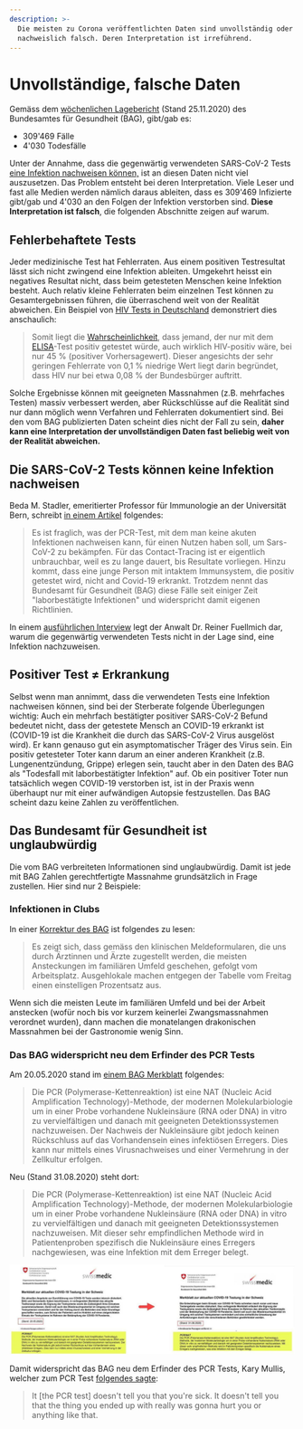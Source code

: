 ```yaml
---
description: >-
  Die meisten zu Corona veröffentlichten Daten sind unvollständig oder sogar
  nachweislich falsch. Deren Interpretation ist irreführend.
---
```


# Unvollständige, falsche Daten

Gemäss dem [wöchenlichen Lagebericht](https://www.bag.admin.ch/dam/bag/de/dokumente/mt/k-und-i/aktuelle-ausbrueche-pandemien/2019-nCoV/covid-19-woechentlicher-lagebericht.pdf.download.pdf/BAG_COVID-19_Woechentliche_Lage.pdf) \(Stand 25.11.2020\) des Bundesamtes für Gesundheit \(BAG\), gibt/gab es:

* 309'469 Fälle
* 4'030 Todesfälle

Unter der Annahme, dass die gegenwärtig verwendeten SARS-CoV-2 Tests [eine Infektion nachweisen können,](unvollstaendige-daten.md#die-sars-cov-2-tests-koennen-keine-infektion-nachweisen) ist an diesen Daten nicht viel auszusetzen. Das Problem entsteht bei deren Interpretation. Viele Leser und fast alle Medien werden nämlich daraus ableiten, dass es 309'469 Infizierte gibt/gab und 4'030 an den Folgen der Infektion verstorben sind. **Diese Interpretation ist falsch**, die folgenden Abschnitte zeigen auf warum.

## Fehlerbehaftete Tests

Jeder medizinische Test hat Fehlerraten. Aus einem positiven Testresultat lässt sich nicht zwingend eine Infektion ableiten. Umgekehrt heisst ein negatives Resultat nicht, dass beim getesteten Menschen keine Infektion besteht. Auch relativ kleine Fehlerraten beim einzelnen Test können zu Gesamtergebnissen führen, die überraschend weit von der Realität abweichen. Ein Beispiel von [HIV Tests in Deutschland](https://de.wikipedia.org/wiki/Beurteilung_eines_bin%C3%A4ren_Klassifikators#HIV_in_der_BRD) demonstriert dies anschaulich:

> Somit liegt die [Wahrscheinlichkeit](https://de.wikipedia.org/wiki/Wahrscheinlichkeit), dass jemand, der nur mit dem [ELISA](https://de.wikipedia.org/wiki/Enzyme-linked_Immunosorbent_Assay)-Test positiv getestet würde, auch wirklich HIV-positiv wäre, bei nur 45 % \(positiver Vorhersagewert\). Dieser angesichts der sehr geringen Fehlerrate von 0,1 % niedrige Wert liegt darin begründet, dass HIV nur bei etwa 0,08 % der Bundesbürger auftritt.

Solche Ergebnisse können mit geeigneten Massnahmen \(z.B. mehrfaches Testen\) massiv verbessert werden, aber Rückschlüsse auf die Realität sind nur dann möglich wenn Verfahren und Fehlerraten dokumentiert sind. Bei den vom BAG publizierten Daten scheint dies nicht der Fall zu sein, **daher kann eine Interpretation der unvollständigen Daten fast beliebig weit von der Realität abweichen.**

## Die SARS-CoV-2 Tests können keine Infektion nachweisen

Beda M. Stadler, emeritierter Professor für Immunologie an der Universität Bern, schreibt [in einem Artikel](https://www.weltwoche.ch/ausgaben/2020-36/diese-woche/masken-der-angst-die-weltwoche-ausgabe-36-2020.html) folgendes:

> Es ist fraglich, was der PCR-Test, mit dem man keine akuten Infektionen nachweisen kann, für einen Nutzen haben soll, um Sars-CoV-2 zu bekämpfen. Für das Contact-Tracing ist er eigentlich unbrauchbar, weil es zu lange dauert, bis Resultate vorliegen. Hinzu kommt, dass eine junge Person mit intaktem Immunsystem, die positiv getestet wird, nicht and Covid-19 erkrankt. Trotzdem nennt das Bundesamt für Gesundheit \(BAG\) diese Fälle seit einiger Zeit "laborbestätigte Infektionen" und widerspricht damit eigenen Richtlinien.

In einem [ausführlichen Interview](https://www.youtube.com/watch?v=gvB0vuM5bek) legt der Anwalt Dr. Reiner Fuellmich dar, warum die gegenwärtig verwendeten Tests nicht in der Lage sind, eine Infektion nachzuweisen.

## **Positiver Test** ≠ **Erkrankung**

Selbst wenn man annimmt, dass die verwendeten Tests eine Infektion nachweisen können, sind bei der Sterberate folgende Überlegungen wichtig: Auch ein mehrfach bestätigter positiver SARS-CoV-2 Befund bedeutet nicht, dass der getestete Mensch an COVID-19 erkrankt ist \(COVID-19 ist die Krankheit die durch das SARS-CoV-2 Virus ausgelöst wird\). Er kann genauso gut ein asymptomatischer Träger des Virus sein. Ein positiv getesteter Toter kann darum an einer anderen Krankheit \(z.B. Lungenentzündung, Grippe\) erlegen sein, taucht aber in den Daten des BAG als "Todesfall mit laborbestätigter Infektion" auf. Ob ein positiver Toter nun tatsächlich wegen COVID-19 verstorben ist, ist in der Praxis wenn überhaupt nur mit einer aufwändigen Autopsie festzustellen. Das BAG scheint dazu keine Zahlen zu veröffentlichen.

## Das Bundesamt für Gesundheit ist unglaubwürdig

Die vom BAG verbreiteten Informationen sind unglaubwürdig. Damit ist jede mit BAG Zahlen gerechtfertigte Massnahme grundsätzlich in Frage zustellen. Hier sind nur 2 Beispiele:

### Infektionen in Clubs

In einer [Korrektur des BAG](https://www.bag.admin.ch/bag/de/home/das-bag/aktuell/news/news-02-08-2020.html) ist folgendes zu lesen:

> Es zeigt sich, dass gemäss den klinischen Meldeformularen, die uns durch Ärztinnen und Ärzte zugestellt werden, die meisten Ansteckungen im familiären Umfeld geschehen, gefolgt vom Arbeitsplatz. Ausgehlokale machen entgegen der Tabelle vom Freitag einen einstelligen Prozentsatz aus.

Wenn sich die meisten Leute im familiären Umfeld und bei der Arbeit anstecken \(wofür noch bis vor kurzem keinerlei Zwangsmassnahmen verordnet wurden\), dann machen die monatelangen drakonischen Massnahmen bei der Gastronomie wenig Sinn.

### Das BAG widerspricht neu dem Erfinder des PCR Tests

Am 20.05.2020 stand im [einem BAG Merkblatt](https://www.bag.admin.ch/dam/bag/de/dokumente/mt/k-und-i/aktuelle-ausbrueche-pandemien/2019-nCoV/merkblatt-swissmedic-covid-19-testung.pdf.download.pdf/Merkblatt_zur_aktuellen_COVID-19_Testung_in_der_Schweiz_Swissmedic_BAG.pdf) folgendes:

> Die PCR \(Polymerase-Kettenreaktion\) ist eine NAT \(Nucleic Acid Amplification Technology\)-Methode, der modernen Molekularbiologie um in einer Probe vorhandene Nukleinsäure \(RNA oder DNA\) in vitro zu vervielfältigen und danach mit geeigneten Detektionssystemen nachzuweisen. Der Nachweis der Nukleinsäure gibt jedoch keinen Rückschluss auf das Vorhandensein eines infektiösen Erregers. Dies kann nur mittels eines Virusnachweises und einer Vermehrung in der Zellkultur erfolgen.

Neu \(Stand 31.08.2020\) steht dort:

> Die PCR \(Polymerase-Kettenreaktion\) ist eine NAT \(Nucleic Acid Amplification Technology\)-Methode, der modernen Molekularbiologie um in einer Probe vorhandene Nukleinsäure \(RNA oder DNA\) in vitro zu vervielfältigen und danach mit geeigneten Detektionssystemen nachzuweisen. Mit dieser sehr empfindlichen Methode wird in Patientenproben spezifisch die Nukleinsäure eines Erregers nachgewiesen, was eine Infektion mit dem Erreger belegt.

![](../.gitbook/assets/photo_2020-09-02_08-53-16.jpg)

Damit widerspricht das BAG neu dem Erfinder des PCR Tests, Kary Mullis, welcher zum PCR Test [folgendes sagte](https://www.bitchute.com/video/9agbhtUMGeV3/):

> It \[the PCR test\] doesn't tell you that you're sick. It doesn't tell you that the thing you ended up with really was gonna hurt you or anything like that.

